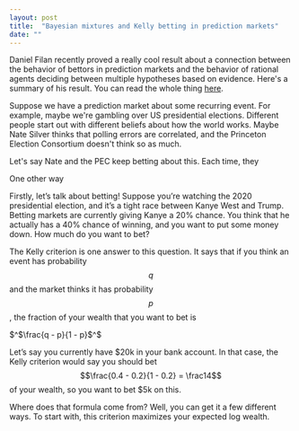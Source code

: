 ```yaml
---
layout: post
title:  "Bayesian mixtures and Kelly betting in prediction markets"
date: ""
---
```


Daniel Filan recently proved a really cool result about a connection between the behavior of bettors in prediction markets and the behavior of rational agents deciding between multiple hypotheses based on evidence. Here's a summary of his result. You can read the whole thing [here](http://danielfilan.com/2016/11/18/kelly.html).

Suppose we have a prediction market about some recurring event. For example, maybe we're gambling over US presidential elections. Different people start out with different beliefs about how the world works. Maybe Nate Silver thinks that polling errors are correlated, and the Princeton Election Consortium doesn't think so as much.

Let's say Nate and the PEC keep betting about this. Each time, they

One other way

Firstly, let’s talk about betting! Suppose you’re watching the 2020 presidential election, and it’s a tight race between Kanye West and Trump. Betting markets are currently giving Kanye a 20% chance. You think that he actually has a 40% chance of winning, and you want to put some money down. How much do you want to bet?

The Kelly criterion is one answer to this question. It says that if you think an event has probability $$q$$ and the market thinks it has probability $$p$$, the fraction of your wealth that you want to bet is

$^$\frac{q - p}{1 - p}$^$

Let’s say you currently have $20k in your bank account. In that case, the Kelly criterion would say you should bet $$\frac{0.4 - 0.2}{1 - 0.2} = \frac14$$ of your wealth, so you want to bet $5k on this.

Where does that formula come from? Well, you can get it a few different ways. To start with, this criterion maximizes your expected log wealth.


